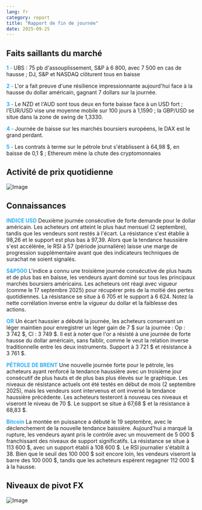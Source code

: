 ```yaml
---
lang: fr
category: report
title: "Rapport de fin de journée"
date: 2025-09-25
---
```



<h2>Faits saillants du marché</h2>
<strong style="color: #2caef7;">1 - </strong> UBS : 75 pb d'assouplissement, S&P à 6 800, avec 7 500 en cas de hausse ; DJ, S&P et NASDAQ clôturent tous en baisse

<strong style="color: #2caef7;">2 - </strong> L'or a fait preuve d'une résilience impressionnante aujourd'hui face à la hausse du dollar américain, gagnant 7 dollars sur la journée.

<strong style="color: #2caef7;">3 - </strong> Le NZD et l'AUD sont tous deux en forte baisse face à un USD fort ; l'EUR/USD vise une moyenne mobile sur 100 jours à 1,1590 ; la GBP/USD se situe dans la zone de swing de 1,3330.

<strong style="color: #2caef7;">4 - </strong> Journée de baisse sur les marchés boursiers européens, le DAX est le grand perdant.

<strong style="color: #2caef7;">5 - </strong> Les contrats à terme sur le pétrole brut s'établissent à 64,98 $, en baisse de 0,1 $ ; Ethereum mène la chute des cryptomonnaies



<h2>Activité de prix quotidienne</h2>
<img src="https://markleighedu.github.io/img/Sep-2025/25-Sep-2025/price.jpg" alt="Image"/>

<h2>Connaissances</h2>
<strong style="color: #2caef7;">INDICE USD</strong> Deuxième journée consécutive de forte demande pour le dollar américain. Les acheteurs ont atteint le plus haut mensuel (2 septembre), tandis que les vendeurs sont restés à l'écart. La résistance s'est établie à 98,26 et le support est plus bas à 97,39. Alors que la tendance haussière s'est accélérée, le RSI à 57 (période journalière) laisse une marge de progression supplémentaire avant que des indicateurs techniques de surachat ne soient signalés.

<strong style="color: #2caef7;">S&P500</strong> L'indice a connu une troisième journée consécutive de plus hauts et de plus bas en baisse, les vendeurs ayant dominé sur tous les principaux marchés boursiers américains. Les acheteurs ont réagi avec vigueur (comme le 17 septembre 2025) pour récupérer près de la moitié des pertes quotidiennes. La résistance se situe à 6 705 et le support à 6 624. Notez la nette corrélation inverse entre la vigueur du dollar et la faiblesse des actions.

<strong style="color: #2caef7;">OR</strong> Un écart haussier a débuté la journée, les acheteurs conservant un léger maintien pour enregistrer un léger gain de 7 $ sur la journée : Op : 3 742 $, Cl : 3 749 $. Il est à noter que l'or a résisté à une journée de forte hausse du dollar américain, sans faiblir, comme le veut la relation inverse traditionnelle entre les deux instruments. Support à 3 721 $ et résistance à 3 761 $.

<strong style="color: #2caef7;">PÉTROLE DE BRENT</strong> Une nouvelle journée forte pour le pétrole, les acheteurs ayant renforcé la tendance haussière avec un troisième jour consécutif de plus hauts et de plus bas plus élevés sur le graphique. Les niveaux de résistance actuels ont été testés en début de mois (2 septembre 2025), mais les vendeurs sont intervenus et ont inversé la tendance haussière précédente. Les acheteurs testeront à nouveau ces niveaux et viseront le niveau de 70 $. Le support se situe à 67,68 $ et la résistance à 68,83 $.

<strong style="color: #2caef7;">Bitcoin</strong> La montée en puissance a débuté le 19 septembre, avec le déclenchement de la nouvelle tendance baissière. Aujourd'hui a marqué la rupture, les vendeurs ayant pris le contrôle avec un mouvement de 5 000 $ franchissant des niveaux de support significatifs. La résistance se situe à 113 600 $, avec un support établi à 108 600 $. Le RSI journalier s'établit à 38. Bien que le seuil des 100 000 $ soit encore loin, les vendeurs viseront la barre des 100 000 $, tandis que les acheteurs espèrent regagner 112 000 $ à la hausse.



<h2>Niveaux de pivot FX</h2>
<img src="https://markleighedu.github.io/img/Sep-2025/25-Sep-2025/pivot.jpg" alt="Image"/>